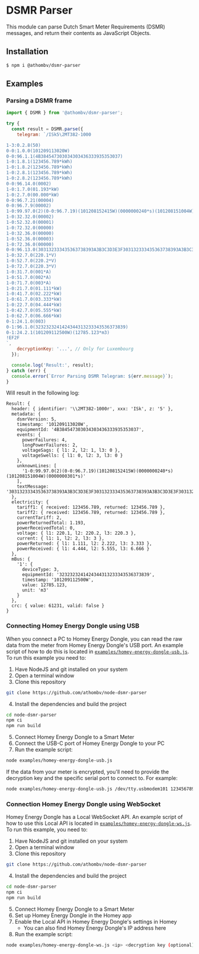 # DSMR Parser

This module can parse Dutch Smart Meter Requirements (DSMR) messages, and return their contents as JavaScript Objects.

## Installation

```bash
$ npm i @athombv/dsmr-parser
```

## Examples

### Parsing a DSMR frame

```javascript
import { DSMR } from '@athombv/dsmr-parser';

try {
  const result = DSMR.parse({
    telegram: `/ISk5\2MT382-1000

1-3:0.2.8(50)
0-0:1.0.0(101209113020W)
0-0:96.1.1(4B384547303034303436333935353037)
1-0:1.8.1(123456.789*kWh)
1-0:1.8.2(123456.789*kWh)
1-0:2.8.1(123456.789*kWh)
1-0:2.8.2(123456.789*kWh)
0-0:96.14.0(0002)
1-0:1.7.0(01.193*kW)
1-0:2.7.0(00.000*kW)
0-0:96.7.21(00004)
0-0:96.7.9(00002)
1-0:99.97.0(2)(0-0:96.7.19)(101208152415W)(0000000240*s)(101208151004W)(0000000301*s)
1-0:32.32.0(00002)
1-0:52.32.0(00001)
1-0:72.32.0(00000)
1-0:32.36.0(00000)
1-0:52.36.0(00003)
1-0:72.36.0(00000)
0-0:96.13.0(303132333435363738393A3B3C3D3E3F303132333435363738393A3B3C3D3E3F303132333435363738393A3B3C3D3E3F303132333435363738393A3B3C3D3E3F303132333435363738393A3B3C3D3E3F)
1-0:32.7.0(220.1*V)
1-0:52.7.0(220.2*V)
1-0:72.7.0(220.3*V)
1-0:31.7.0(001*A)
1-0:51.7.0(002*A)
1-0:71.7.0(003*A)
1-0:21.7.0(01.111*kW)
1-0:41.7.0(02.222*kW)
1-0:61.7.0(03.333*kW)
1-0:22.7.0(04.444*kW)
1-0:42.7.0(05.555*kW)
1-0:62.7.0(06.666*kW)
0-1:24.1.0(003)
0-1:96.1.0(3232323241424344313233343536373839)
0-1:24.2.1(101209112500W)(12785.123*m3)
!EF2F
`,
    decryptionKey: '...', // Only for Luxembourg
  });

  console.log('Result:', result);
} catch (err) {
  console.error(`Error Parsing DSMR Telegram: ${err.message}`);
}
```

Will result in the following log:

```log
Result: {
  header: { identifier: '\\2MT382-1000r', xxx: 'ISk', z: '5' },
  metadata: {
    dsmrVersion: 5,
    timestamp: '101209113020W',
    equipmentId: '4B384547303034303436333935353037',
    events: {
      powerFailures: 4,
      longPowerFailures: 2,
      voltageSags: { l1: 2, l2: 1, l3: 0 },
      voltageSwells: { l1: 0, l2: 3, l3: 0 }
    },
    unknownLines: [
      '1-0:99.97.0(2)(0-0:96.7.19)(101208152415W)(0000000240*s)(101208151004W)(0000000301*s)'
    ],
    textMessage: '303132333435363738393A3B3C3D3E3F303132333435363738393A3B3C3D3E3F303132333435363738393A3B3C3D3E3F303132333435363738393A3B3C3D3E3F303132333435363738393A3B3C3D3E3F'
  },
  electricity: {
    tariff1: { received: 123456.789, returned: 123456.789 },
    tariff2: { received: 123456.789, returned: 123456.789 },
    currentTariff: 2,
    powerReturnedTotal: 1.193,
    powerReceivedTotal: 0,
    voltage: { l1: 220.1, l2: 220.2, l3: 220.3 },
    current: { l1: 1, l2: 2, l3: 3 },
    powerReturned: { l1: 1.111, l2: 2.222, l3: 3.333 },
    powerReceived: { l1: 4.444, l2: 5.555, l3: 6.666 }
  },
  mBus: {
    '1': {
      deviceType: 3,
      equipmentId: '3232323241424344313233343536373839',
      timestamp: '101209112500W',
      value: 12785.123,
      unit: 'm3'
    }
  },
  crc: { value: 61231, valid: false }
}
```

### Connecting Homey Energy Dongle using USB

When you connect a PC to Homey Energy Dongle, you can read the raw data from the meter from Homey Energy Dongle's USB port. An example
script of how to do this is located in [`examples/homey-energy-dongle-usb.js`](./examples/homey-energy-dongle-usb.js). To run this example you need to:

1. Have NodeJS and git installed on your system
2. Open a terminal window
3. Clone this repository

```sh
git clone https://github.com/athombv/node-dsmr-parser
```

4. Install the dependencies and build the project

```sh
cd node-dsmr-parser
npm ci
npm run build
```

5. Connect Homey Energy Dongle to a Smart Meter
6. Connect the USB-C port of Homey Energy Dongle to your PC
7. Run the example script:

```sh
node examples/homey-energy-dongle-usb.js
```

If the data from your meter is encrypted, you'll need to provide the decryption key and the specific serial port to connect to. For example:

```sh
node examples/homey-energy-dongle-usb.js /dev/tty.usbmodem101 1234567890123456
```

### Connection Homey Energy Dongle using WebSocket

Homey Energy Dongle has a Local WebSocket API. An example script of how to use this Local API is located in [`examples/homey-energy-dongle-ws.js`](./examples/homey-energy-dongle-ws.js).
To run this example, you need to:

1. Have NodeJS and git installed on your system
2. Open a terminal window
3. Clone this repository

```sh
git clone https://github.com/athombv/node-dsmr-parser
```

4. Install the dependencies and build the project

```sh
cd node-dsmr-parser
npm ci
npm run build
```

5. Connect Homey Energy Dongle to a Smart Meter
6. Set up Homey Energy Dongle in the Homey app
7. Enable the Local API in Homey Energy Dongle's settings in Homey
   - You can also find Homey Energy Dongle's IP address here
8. Run the example script:

```sh
node examples/homey-energy-dongle-ws.js <ip> <decryption key (optional)>
```
